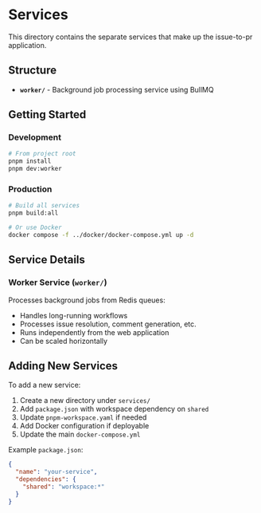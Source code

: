 # Services

This directory contains the separate services that make up the issue-to-pr application.

## Structure

- **`worker/`** - Background job processing service using BullMQ

## Getting Started

### Development

```bash
# From project root
pnpm install
pnpm dev:worker
```

### Production

```bash
# Build all services
pnpm build:all

# Or use Docker
docker compose -f ../docker/docker-compose.yml up -d
```

## Service Details

### Worker Service (`worker/`)

Processes background jobs from Redis queues:

- Handles long-running workflows
- Processes issue resolution, comment generation, etc.
- Runs independently from the web application
- Can be scaled horizontally

## Adding New Services

To add a new service:

1. Create a new directory under `services/`
2. Add `package.json` with workspace dependency on `shared`
3. Update `pnpm-workspace.yaml` if needed
4. Add Docker configuration if deployable
5. Update the main `docker-compose.yml`

Example `package.json`:

```json
{
  "name": "your-service",
  "dependencies": {
    "shared": "workspace:*"
  }
}
```
